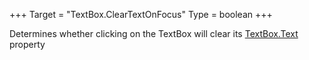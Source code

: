 +++
Target = "TextBox.ClearTextOnFocus"
Type = boolean
+++

Determines whether clicking on the TextBox will clear its [TextBox.Text](https://developer.roblox.com/api-reference/property/TextBox/Text) property